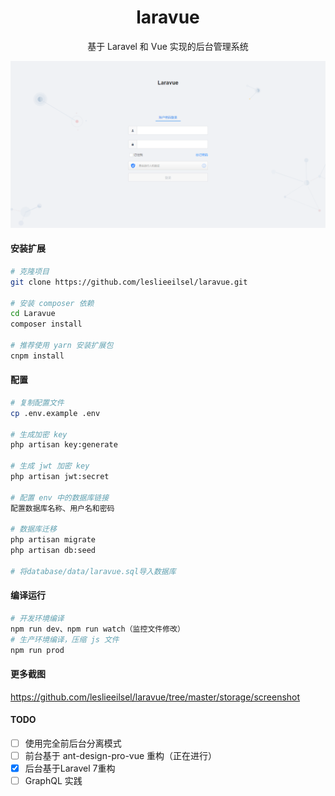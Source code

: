 <h1 align="center">laravue</h1>
<div align="center">
基于 Laravel 和 Vue 实现的后台管理系统
</div>

![登录页](./storage/screenshot/login.png)


#### 安装扩展

```bash
# 克隆项目
git clone https://github.com/leslieeilsel/laravue.git

# 安装 composer 依赖
cd Laravue
composer install

# 推荐使用 yarn 安装扩展包
cnpm install
```
#### 配置

```bash
# 复制配置文件
cp .env.example .env

# 生成加密 key
php artisan key:generate

# 生成 jwt 加密 key
php artisan jwt:secret

# 配置 env 中的数据库链接
配置数据库名称、用户名和密码

# 数据库迁移
php artisan migrate
php artisan db:seed

# 将database/data/laravue.sql导入数据库
```

#### 编译运行

```bash
# 开发环境编译
npm run dev、npm run watch（监控文件修改）
# 生产环境编译，压缩 js 文件
npm run prod
```

#### 更多截图

https://github.com/leslieeilsel/laravue/tree/master/storage/screenshot


#### TODO
- [ ] 使用完全前后台分离模式
- [ ] 前台基于 ant-design-pro-vue 重构（正在进行）
- [x] 后台基于Laravel 7重构
- [ ] GraphQL 实践
